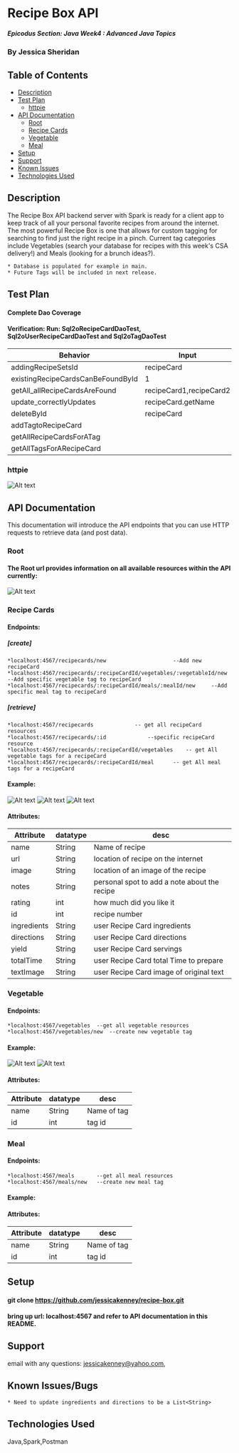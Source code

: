# Recipe Box API 

##### Epicodus Section: Java Week4 : Advanced Java Topics

### By Jessica Sheridan

## Table of Contents

- [Description](#description)
- [Test Plan](#test-plan)
    - [httpie](#httpie)
- [API Documentation](#api-documentation)
    - [Root](#root)
    - [Recipe Cards](#recipe-cards)
    - [Vegetable](#vegetable)
    - [Meal](#meal)
- [Setup](#setup)
- [Support](#support)
- [Known Issues](#known-issues/bugs)
- [Technologies Used](#technologies-used)


## Description

The Recipe Box API backend server with Spark is ready for a client app to keep track of all your personal favorite 
recipes from around the internet. The most powerful Recipe Box is one that allows for custom tagging for searching 
to find just the right recipe in a pinch. Current tag categories include Vegetables (search your database for recipes with this week's CSA delivery!) and Meals (looking for a brunch ideas?). 

	* Database is populated for example in main.
	* Future Tags will be included in next release.

## Test Plan 

#### Complete Dao Coverage
#### Verification: Run: Sql2oRecipeCardDaoTest, Sql2oUserRecipeCardDaoTest and Sql2oTagDaoTest

| Behavior      | Input | Output |
| ------------- | ------------- | ------------- |
| addingRecipeSetsId | recipeCard | 1 |
| existingRecipeCardsCanBeFoundById | 1 | recipeCard|
| getAll_allRecipeCardsAreFound | recipeCard1,recipeCard2 | 2|
| update_correctlyUpdates | recipeCard.getName | newName|
| deleteById | recipeCard | 0|
| addTagtoRecipeCard | |  |
| getAllRecipeCardsForATag | |  |
| getAllTagsForARecipeCard | |  |

### httpie 
![Alt text](src/main/resources/public/images/httpie.png)

## API Documentation
This documentation will introduce the API endpoints that you can use HTTP requests to retrieve data (and
post data).

### Root
#### The Root url provides information on all available resources within the API currently:

![Alt text](src/main/resources/public/images/httpie-root.png)

### Recipe Cards
#### Endpoints:
##### [create]
	*localhost:4567/recipecards/new 					--Add new recipeCard
	*localhost:4567/recipecards/:recipeCardId/vegetables/:vegetableId/new	--Add specific vegetable tag to recipeCard
	*localhost:4567/recipecards/:recipeCardId/meals/:mealId/new		--Add specific meal tag to recipeCard

##### [retrieve]
	*localhost:4567/recipecards				-- get all recipeCard resources
	*localhost:4567/recipecards/:id				--specific recipeCard resource
	*localhost:4567/recipecards/:recipeCardId/vegetables	-- get All vegetable tags for a recipeCard
	*localhost:4567/recipecards/:recipeCardId/meal		-- get All meal tags for a recipeCard

#### Example:

![Alt text](src/main/resources/public/images/recipecards.png)
![Alt text](src/main/resources/public/images/recipecard-2.png)
![Alt text](src/main/resources/public/images/getAllRecipesForAVegetable-5.png)

#### Attributes:
| Attribute | datatype | desc    |
| ------------- | ------------- | ------------- |
| name      | String | Name of recipe |
| url      | String | location of recipe on the internet|
| image      | String | location of an image of the recipe|
| notes      | String | personal spot to add a note about the recipe| 
| rating      | int | how much did you like it | 
| id      | int | recipe number | 
| ingredients| String| user Recipe Card ingredients |
| directions| String| user Recipe Card directions|
| yield| String| user Recipe Card servings|
| totalTime| String| user Recipe Card total Time to prepare|
| textImage| String| user Recipe Card image of original text|



### Vegetable 
#### Endpoints:
	*localhost:4567/vegetables	--get all vegetable resources
	*localhost:4567/vegetables/new	--create new vegetable tag
#### Example:
![Alt text](src/main/resources/public/images/getAllVegetablesforRecipeCard.png)
![Alt text](src/main/resources/public/images/vegetables.png)

#### Attributes:
| Attribute | datatype | desc    |
| ------------- | ------------- | ------------- |
| name      | String | Name of tag |
| id      | int | tag id|


### Meal 
####  Endpoints:
	*localhost:4567/meals		--get all meal resources
	*localhost:4567/meals/new	--create new meal tag
####  Example:
####  Attributes:
| Attribute | datatype | desc    |
| ------------- | ------------- | ------------- |
| name      | String | Name of tag |
| id      | int | tag id|


## Setup
#### git clone https://github.com/jessicakenney/recipe-box.git
#### bring up url: localhost:4567 and refer to API documentation in this README.


## Support 
email with any questions: jessicakenney@yahoo.com,

## Known Issues/Bugs
	* Need to update ingredients and directions to be a List<String>

## Technologies Used
Java,Spark,Postman


